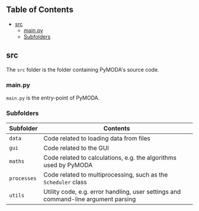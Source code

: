 <!-- START doctoc generated TOC please keep comment here to allow auto update -->
<!-- DON'T EDIT THIS SECTION, INSTEAD RE-RUN doctoc TO UPDATE -->
## Table of Contents

- [src](#src)
  - [main.py](#mainpy)
  - [Subfolders](#subfolders)

<!-- END doctoc generated TOC please keep comment here to allow auto update -->

## src

The `src` folder is the folder containing PyMODA's source code. 

### main.py

`main.py` is the entry-point of PyMODA. 

### Subfolders

| Subfolder | Contents |
| ----- | ----- |
| `data` | Code related to loading data from files | 
| `gui` | Code related to the GUI | 
| `maths` | Code related to calculations, e.g. the algorithms used by PyMODA | 
| `processes` | Code related to multiprocessing, such as the `Scheduler` class | 
| `utils` | Utility code, e.g. error handling, user settings and command-line argument parsing | 